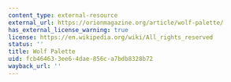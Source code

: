```yaml
---
content_type: external-resource
external_url: https://orionmagazine.org/article/wolf-palette/
has_external_license_warning: true
license: https://en.wikipedia.org/wiki/All_rights_reserved
status: ''
title: Wolf Palette
uid: fcb46463-3ee6-4dae-856c-a7bdb8328b72
wayback_url: ''
---
```

